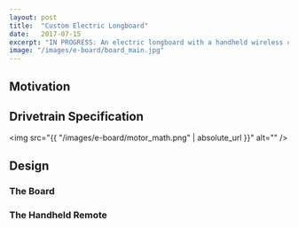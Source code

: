 ```yaml
---
layout: post
title:  "Custom Electric Longboard"
date:   2017-07-15
excerpt: "IN PROGRESS: An electric longboard with a handheld wireless controller."
image: "/images/e-board/board_main.jpg"
---
```


## Motivation

## Drivetrain Specification

<span class="image main"><img src="{{ "/images/e-board/motor_math.png" | absolute_url }}" alt="" /></span>

## Design

### The Board

### The Handheld Remote

